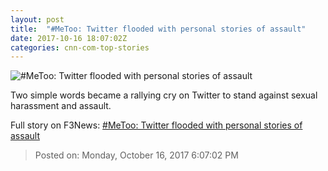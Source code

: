 ```yaml
---
layout: post
title:  "#MeToo: Twitter flooded with personal stories of assault"
date: 2017-10-16 18:07:02Z
categories: cnn-com-top-stories
---
```


![#MeToo: Twitter flooded with personal stories of assault](http://cdn.cnn.com/cnnnext/dam/assets/160607205940-alyssa-milano-hedshot-super-tease.jpg)

Two simple words became a rallying cry on Twitter to stand against sexual harassment and assault.


Full story on F3News: [#MeToo: Twitter flooded with personal stories of assault](http://www.f3nws.com/n/QyzXHC)

> Posted on: Monday, October 16, 2017 6:07:02 PM
